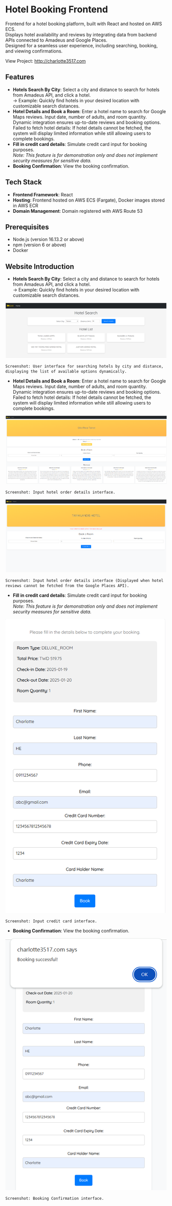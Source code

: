 # Hotel Booking Frontend

Frontend for a hotel booking platform, built with React and hosted on AWS ECS.  
Displays hotel availability and reviews by integrating data from backend APIs connected to Amadeus and Google Places.  
Designed for a seamless user experience, including searching, booking, and viewing confirmations.


View Project: http://charlotte3517.com

## Features

- **Hotels Search By City**: Select a city and distance to search for hotels from Amadeus API, and click a hotel.  
  → Example: Quickly find hotels in your desired location with customizable search distances.
- **Hotel Details and Book a Room**: Enter a hotel name to search for Google Maps reviews. Input date, number of adults, and room quantity.  
  Dynamic integration ensures up-to-date reviews and booking options.  
  Failed to fetch hotel details: If hotel details cannot be fetched, the system will display limited information while still allowing users to complete bookings.
- **Fill in credit card details**: Simulate credit card input for booking purposes.  
  *Note: This feature is for demonstration only and does not implement security measures for sensitive data.*
- **Booking Confirmation**: View the booking confirmation.

## Tech Stack

- **Frontend Framework**: React
- **Hosting**: Frontend hosted on AWS ECS (Fargate), Docker images stored in AWS ECR
- **Domain Management**: Domain registered with AWS Route 53

## Prerequisites

- Node.js (version 16.13.2 or above)
- npm (version 6 or above)
- Docker 


## Website Introduction

- **Hotels Search By City**: Select a city and distance to search for hotels from Amadeus API, and click a hotel.  
  → Example: Quickly find hotels in your desired location with customizable search distances.

![img.png](img.png)

    Screenshot: User interface for searching hotels by city and distance, displaying the list of available options dynamically.

- **Hotel Details and Book a Room**: Enter a hotel name to search for Google Maps reviews. Input date, number of adults, and room quantity.  
  Dynamic integration ensures up-to-date reviews and booking options.  
  Failed to fetch hotel details: If hotel details cannot be fetched, the system will display limited information while still allowing users to complete bookings.

![img_5.png](img_5.png)

    Screenshot: Input hotel order details interface.

![img_8.png](img_8.png)

    Screenshot: Input hotel order details interface (Displayed when hotel reviews cannot be fetched from the Google Places API).

- **Fill in credit card details**: Simulate credit card input for booking purposes.  
  *Note: This feature is for demonstration only and does not implement security measures for sensitive data.*

![img_6.png](6.png)

    Screenshot: Input credit card interface.

- **Booking Confirmation**: View the booking confirmation.

![img_7.png](img_7.png)

    Screenshot: Booking Confirmation interface.








